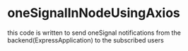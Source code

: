 # oneSignalInNodeUsingAxios
this code is written to send oneSignal notifications from the backend(ExpressApplication) to the subscribed users 
